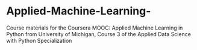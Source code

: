 # Applied-Machine-Learning-

Course materials for the Coursera MOOC: Applied Machine Learning in Python from University of Michigan, Course 3 of the Applied Data Science with Python Specialization
